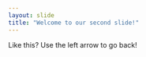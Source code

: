 ```yaml
---
layout: slide
title: "Welcome to our second slide!"
---
```

Like this?
Use the left arrow to go back!
